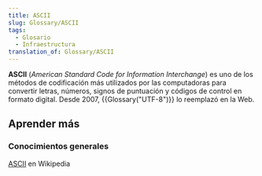 ```yaml
---
title: ASCII
slug: Glossary/ASCII
tags:
  - Glosario
  - Infraestructura
translation_of: Glossary/ASCII
---
```


**ASCII** (_American Standard Code for Information Interchange_) es uno de los métodos de codificación más utilizados por las computadoras para convertir letras, números, signos de puntuación y códigos de control en formato digital. Desde 2007, {{Glossary("UTF-8")}} lo reemplazó en la Web.

## Aprender más

### Conocimientos generales

[ASCII](https://es.wikipedia.org/wiki/ASCII) en Wikipedia
